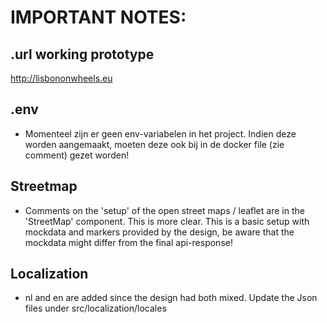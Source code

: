 # IMPORTANT NOTES:

## .url working prototype

http://lisbononwheels.eu

## .env

- Momenteel zijn er geen env-variabelen in het project. Indien deze worden aangemaakt, moeten deze ook bij in de docker file (zie comment) gezet worden!

## Streetmap

- Comments on the 'setup' of the open street maps / leaflet are in the 'StreetMap' component. This is more clear. This is a basic setup with mockdata and markers provided by the design, be aware that the mockdata might differ from the final api-response!

## Localization

- nl and en are added since the design had both mixed. Update the Json files under src/localization/locales
